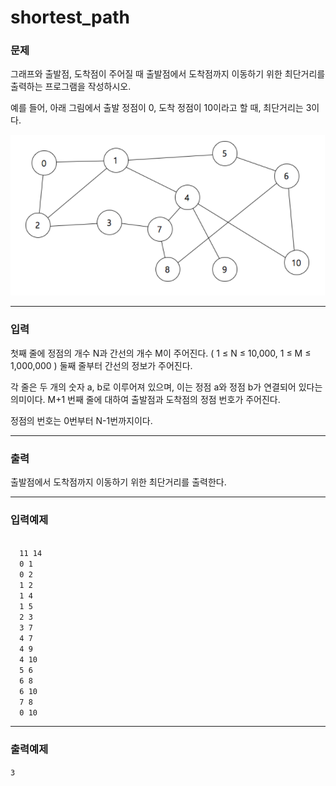 <h1>shortest_path</h1>

<h3>문제</h3>
<p> 그래프와 출발점, 도착점이 주어질 때 출발점에서 도착점까지 이동하기 위한 최단거리를 출력하는 프로그램을 작성하시오. 
  
  예를 들어, 아래 그림에서 출발 정점이 0, 도착 정점이 10이라고 할 때, 최단거리는 3이다.</p>


  ![1](./img/1.PNG)

<hr>
<h3>입력</h3>
<p>
  첫째 줄에 정점의 개수 N과 간선의 개수 M이 주어진다. ( 1 ≤ N ≤ 10,000, 1 ≤ M ≤ 1,000,000 ) 둘째 줄부터 간선의 정보가 주어진다. 
  
  각 줄은 두 개의 숫자 a, b로 이루어져 있으며, 이는 정점 a와 정점 b가 연결되어 있다는 의미이다. M+1 번째 줄에 대하여 출발점과 도착점의 정점 번호가 주어진다. 
  
  정점의 번호는 0번부터 N-1번까지이다.
</p>
  
<hr>
<h3>출력</h3>
<p>출발점에서 도착점까지 이동하기 위한 최단거리를 출력한다.</p>

<hr>
<h3>입력예제 </h3>
<code>
  11 14
  0 1
  0 2
  1 2
  1 4
  1 5
  2 3
  3 7
  4 7
  4 9
  4 10
  5 6
  6 8
  6 10
  7 8
  0 10
</code>

<hr>
<h3>출력예제</h3>
<code style="white-space: pre;">3</code>
